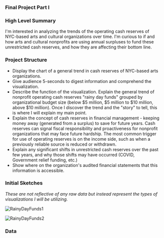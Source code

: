 ### Final Project Part I

### High Level Summary
I'm interested in analyzing the trends of the operating cash reserves of NYC-based arts and cultural organizations over time. I'm curious to if and how arts and cultural nonprofits are using annual surpluses to fund these unrestricted cash reserves, and how they are affecting their bottom line. 
### Project Structure
- Display the chart of a general trend in cash reserves of NYC-based arts organizations.
- Give audience 5-seconds to digest information and comprehend the visualization.
- Describe the function of the visualization. Explain the general trend of nonprofit operating cash reserves "rainy day funds" grouped by organizational budget size (below $5 million, $5 million to $10 million, above $10 million). Once I discover the trend and the "story" to tell, this is where I will explain my main point.
- Explain the concept of cash reserves in financial management - keeping money away (generated from a surplus) to save for future years. Cash reserves can signal fiscal responsibility and proactiveness for nonprofit organizations that may face future hardship. The most common trigger for use of operating reserves is on the income side, such as when a previously reliable source is reduced or withdrawn.
- Explain any significant shifts in unrestricted cash reserves over the past few years, and why those shifts may have occurred (COVID, Government relief funding, etc.)
- Show where on the organization's audited financial statements that this information is accessible.

### Initial Sketches
*These are not reflective of any raw data but instead represent the types of visualizations I will be utilizing.*

![RainyDayFunds1](https://user-images.githubusercontent.com/112351182/192176697-6a47f158-8388-465a-b6a0-5e1686548a2d.jpg)

![RainyDayFunds2](https://user-images.githubusercontent.com/112351182/192176733-78ce8845-4dfa-4a8f-9afb-b3d89e928e7f.jpg)

### Data
